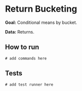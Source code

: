 # Return Bucketing

**Goal:** Conditional means by bucket.

**Data:** Returns.

## How to run

```
# add commands here
```

## Tests

```
# add test runner here
```
